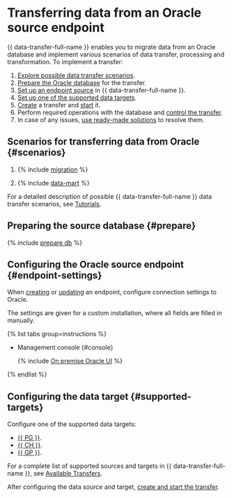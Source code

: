 # Transferring data from an Oracle source endpoint

{{ data-transfer-full-name }} enables you to migrate data from an Oracle database and implement various scenarios of data transfer, processing and transformation. To implement a transfer:

1. [Explore possible data transfer scenarios](#scenarios).
1. [Prepare the Oracle database](#prepare) for the transfer.
1. [Set up an endpoint source](#endpoint-settings) in {{ data-transfer-full-name }}.
1. [Set up one of the supported data targets](#supported-targets).
1. [Create](../../transfer.md#create) a transfer and [start](../../transfer.md#activate) it.
1. Perform required operations with the database and [control the transfer](../../monitoring.md).
1. In case of any issues, [use ready-made solutions](../../../../data-transfer/troubleshooting/index.md) to resolve them.

## Scenarios for transferring data from Oracle {#scenarios}

1. {% include [migration](../../../../_includes/data-transfer/scenario-captions/migration.md) %}

1. {% include [data-mart](../../../../_includes/data-transfer/scenario-captions/data-mart.md) %}

For a detailed description of possible {{ data-transfer-full-name }} data transfer scenarios, see [Tutorials](../../../tutorials/index.md).

## Preparing the source database {#prepare}

{% include [prepare db](../../../../_includes/data-transfer/endpoints/sources/oracle-prepare.md) %}

## Configuring the Oracle source endpoint {#endpoint-settings}

When [creating](../index.md#create) or [updating](../index.md#update) an endpoint, configure connection settings to Oracle.

The settings are given for a custom installation, where all fields are filled in manually.

{% list tabs group=instructions %}

- Management console {#console}

   {% include [On premise Oracle UI](../../../../_includes/data-transfer/necessary-settings/ui/on-premise-oracle.md) %}

{% endlist %}

## Configuring the data target {#supported-targets}

Configure one of the supported data targets:

* [{{ PG }}](../target/postgresql.md).
* [{{ CH }}](../target/clickhouse.md).
* [{{ GP }}](../target/greenplum.md).

For a complete list of supported sources and targets in {{ data-transfer-full-name }}, see [Available Transfers](../../../transfer-matrix.md).

After configuring the data source and target, [create and start the transfer](../../transfer.md#create).
